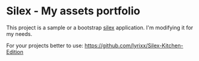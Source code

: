 Silex - My assets portfolio
============================

This project is a sample or a bootstrap [silex](http://silex.sensiolabs.org/)
application. I'm modifying it for my needs.

For your projects better to use: https://github.com/lyrixx/Silex-Kitchen-Edition


